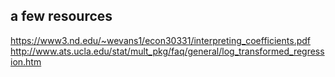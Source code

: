 
## a few resources

https://www3.nd.edu/~wevans1/econ30331/interpreting_coefficients.pdf
http://www.ats.ucla.edu/stat/mult_pkg/faq/general/log_transformed_regression.htm
